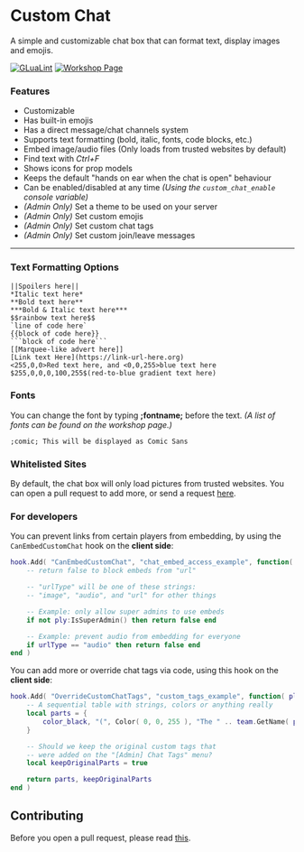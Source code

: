 # Custom Chat

A simple and customizable chat box that can format text, display images and emojis.

[![GLuaLint](https://github.com/StyledStrike/gmod-custom-chat/actions/workflows/glualint.yml/badge.svg)](https://github.com/FPtje/GLuaFixer)
[![Workshop Page](https://img.shields.io/endpoint.svg?url=https%3A%2F%2Fshieldsio-steam-workshop.jross.me%2F2799307109%2Fsubscriptions-text)](https://steamcommunity.com/sharedfiles/filedetails/?id=2799307109)

### Features

* Customizable
* Has built-in emojis
* Has a direct message/chat channels system
* Supports text formatting (bold, italic, fonts, code blocks, etc.)
* Embed image/audio files (Only loads from trusted websites by default)
* Find text with _Ctrl+F_
* Shows icons for prop models
* Keeps the default "hands on ear when the chat is open" behaviour
* Can be enabled/disabled at any time *(Using the `custom_chat_enable` console variable)*
* _(Admin Only)_ Set a theme to be used on your server
* _(Admin Only)_ Set custom emojis
* _(Admin Only)_ Set custom chat tags
* _(Admin Only)_ Set custom join/leave messages

---

### Text Formatting Options

```
||Spoilers here||
*Italic text here*
**Bold text here**
***Bold & Italic text here***
$$rainbow text here$$
`line of code here`
{{block of code here}}
```block of code here```
[[Marquee-like advert here]]
[Link text Here](https://link-url-here.org)
<255,0,0>Red text here, and <0,0,255>blue text here
$255,0,0,0,100,255$(red-to-blue gradient text here)
```

### Fonts

You can change the font by typing **;fontname;** before the text.
_(A list of fonts can be found on the workshop page.)_

```;comic; This will be displayed as Comic Sans```

### Whitelisted Sites

By default, the chat box will only load pictures from trusted websites. You can open a pull request to add more, or send a request [here](https://steamcommunity.com/workshop/filedetails/discussion/2799307109/3272437487156558008/).

### For developers

You can prevent links from certain players from embedding, by using the `CanEmbedCustomChat` hook on the **client side**:

```lua
hook.Add( "CanEmbedCustomChat", "chat_embed_access_example", function( ply, url, urlType )
    -- return false to block embeds from "url"

    -- "urlType" will be one of these strings:
    -- "image", "audio", and "url" for other things

    -- Example: only allow super admins to use embeds
    if not ply:IsSuperAdmin() then return false end

    -- Example: prevent audio from embedding for everyone
    if urlType == "audio" then return false end
end )
```

You can add more or override chat tags via code, using this hook on the **client side**:

```lua
hook.Add( "OverrideCustomChatTags", "custom_tags_example", function( ply )
    -- A sequential table with strings, colors or anything really
    local parts = {
        color_black, "(", Color( 0, 0, 255 ), "The " .. team.GetName( ply:Team() ), color_black, ") "
    }

    -- Should we keep the original custom tags that
    -- were added on the "[Admin] Chat Tags" menu?
    local keepOriginalParts = true

    return parts, keepOriginalParts
end )
```

## Contributing

Before you open a pull request, please read [this](https://github.com/StyledStrike/gmod-custom-chat/blob/master/.github/pull_request_template.md).
